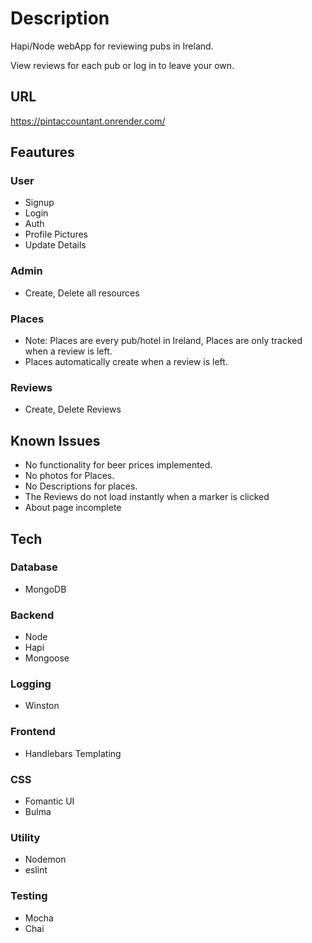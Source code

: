 # **Description**

Hapi/Node webApp for reviewing pubs in Ireland.

View reviews for each pub or log in to leave your own.

## **URL**
<https://pintaccountant.onrender.com/>

## **Feautures**

### User
- Signup
- Login
- Auth
- Profile Pictures
- Update Details

### Admin
- Create, Delete all resources

### Places
- Note: Places are every pub/hotel in Ireland, Places are only tracked when a review is left.
- Places automatically create when a review is left.

### Reviews
- Create, Delete Reviews

## **Known Issues**
- No functionality for beer prices implemented.
- No photos for Places.
- No Descriptions for places.
- The Reviews do not load instantly when a marker is clicked
- About page incomplete
  
## **Tech**

### **Database**

- MongoDB

### **Backend**

- Node
- Hapi
- Mongoose

### **Logging**

- Winston

### **Frontend**

- Handlebars Templating

### **CSS**

- Fomantic UI
- Bulma

### **Utility**

- Nodemon
- eslint

### **Testing**

- Mocha
- Chai